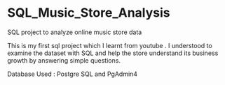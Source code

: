 # SQL_Music_Store_Analysis
SQL project to analyze online music store data

This is my first sql project which I learnt from youtube . I understood to examine the dataset with SQL and help the store understand its business growth by answering simple questions.

Database Used : Postgre SQL and PgAdmin4
 
 


